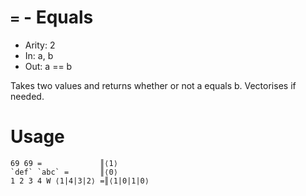 # `=` - Equals

- Arity: 2
- In: a, b
- Out: a == b

Takes two values and returns whether or not a equals b. Vectorises if needed.


# Usage
```
69 69 =             ║⟨1⟩
`def` `abc` =       ║⟨0⟩
1 2 3 4 W ⟨1|4|3|2⟩ =║⟨1|0|1|0⟩
```
